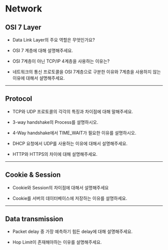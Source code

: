 # Network

## OSI 7 Layer
- Data Link Layer의 주요 역할은 무엇인가요?

- OSI 7 계층에 대해 설명해주세요.

- OSI 7계층이 아닌 TCP/IP 4계층을 사용하는 이유는?

- 네트워크의 통신 프로토콜을 OSI 7계층으로 구분한 이유와 7계층을 사용하지 않는 이유에 대해서 설명해주세요.

---
## Protocol

- TCP와 UDP 프로토콜의 각각의 특징과 차이점에 대해 말해주세요.

- 3-way handshake의 Process를 설명하시오.

- 4-Way handshake에서 TIME_WAIT가 필요한 이유를 설명하시오.

- DHCP 요청에서 UDP를 사용하는 이유에 대해서 설명해주세요.

- HTTP와 HTTPS의 차이에 대해 설명해주세요.

---
## Cookie & Session

- Cookie와 Session의 차이점에 대해서 설명해주세요
		
- Cookie를 서버의 데이터베이스에 저장하는 이유를 설명하세요.
---
## Data transmission
- Packet delay 중 가장 예측하기 힘든 delay에 대해 설명해주세요.

- Hop Limit이 존재해야하는 이유를 설명해주세요.